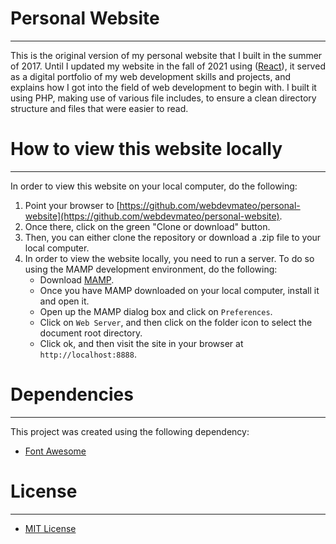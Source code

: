 # Personal Website

---

This is the original version of my personal website that I built in the summer of 2017. Until I updated my website in the fall of 2021 using ([React](https://github.com/devrmateo/personal-website-react)), it served as a digital portfolio of my web development skills and projects, and explains how I got into the field of web development to begin with. I built it using PHP, making use of various file includes, to ensure a clean directory structure and files that were easier to read.

# How to view this website locally

---

In order to view this website on your local computer, do the following:

1. Point your browser to [https://github.com/webdevmateo/personal-website](https://github.com/webdevmateo/personal-website).
2. Once there, click on the green "Clone or download" button.
3. Then, you can either clone the repository or download a .zip file to your local computer.
4. In order to view the website locally, you need to run a server. To do so using the MAMP development environment, do the following:
   - Download [MAMP](https://www.mamp.info/en/).
   - Once you have MAMP downloaded on your local computer, install it and open it.
   - Open up the MAMP dialog box and click on `Preferences`.
   - Click on `Web Server`, and then click on the folder icon to select the document root directory.
   - Click ok, and then visit the site in your browser at `http://localhost:8888`.

# Dependencies

---

This project was created using the following dependency:

- [Font Awesome](https://origin.fontawesome.com/)

# License

---

- [MIT License](LICENSE.txt)
